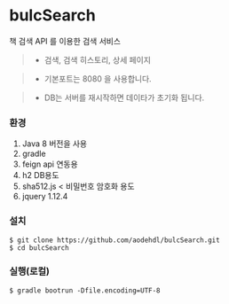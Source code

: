# bulcSearch
책 검색 API 를 이용한 검색 서비스 

> * 검색, 검색 히스토리, 상세 페이지 

> * 기본포트는 8080 을 사용합니다. 

> * DB는 서버를 재시작하면 데이타가 초기화 됩니다. 

### 환경 
1. Java 8 버전을 사용
1. gradle
1. feign api 연동용
1. h2 DB용도
1. sha512.js  < 비밀번호 암호화 용도
1. jquery 1.12.4


### 설치

```
$ git clone https://github.com/aodehdl/bulcSearch.git
$ cd bulcSearch

```

### 실행(로컬)

```
$ gradle bootrun -Dfile.encoding=UTF-8
```